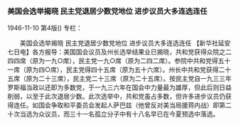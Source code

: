 ### 美国会选举揭晓  民主党退居少数党地位  进步议员大多连选连任

1946-11-10
第4版()
专栏：

　　美国会选举揭晓
    民主党退居少数党地位
    进步议员大多连选连任
    【新华社延安七日电】各方报导：美国国会议员及州长选举结果业已揭晓，共和党获得众院之二四四席（原为一九○席），民主党一九○席（原为二四二席）。参院中共和党得五十一席（原为四○席），民主党得四十五席（原为五十六席）。州长中共和党获得二十五席（原为二十三席），民主党二十三席（原为二十五席）。按民主党自一九三三年罗斯福当政以还即为多数党，于一九三六年在国会中力量最为雄厚，但此后则日益削弱，以至于此次退居少数。此次选举中，共和党虽占多数，但许多进步议员仍获得连任。如国会争取和平委员会发起人萨巴兹（他曾反对美当局援蒋内战）即第二十次当选为众议员，而三十一名孤立分子中有十八名早已在今夏预选中落选。
